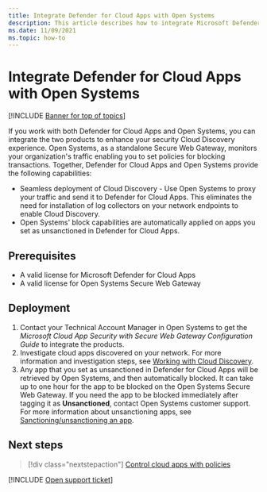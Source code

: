 ```yaml
---
title: Integrate Defender for Cloud Apps with Open Systems
description: This article describes how to integrate Microsoft Defender for Cloud Apps with Open Systems for seamless Cloud Discovery and automated block of unsanctioned apps.
ms.date: 11/09/2021
ms.topic: how-to
---
```

# Integrate Defender for Cloud Apps with Open Systems

[!INCLUDE [Banner for top of topics](includes/banner.md)]

If you work with both Defender for Cloud Apps and Open Systems, you can integrate the two products to enhance your security Cloud Discovery experience. Open Systems, as a standalone Secure Web Gateway, monitors your organization's traffic enabling you to set policies for blocking transactions. Together, Defender for Cloud Apps and Open Systems provide the following capabilities:

- Seamless deployment of Cloud Discovery - Use Open Systems to proxy your traffic and send it to Defender for Cloud Apps. This eliminates the need for installation of log collectors on your network endpoints to enable Cloud Discovery.
- Open Systems' block capabilities are automatically applied on apps you set as unsanctioned in Defender for Cloud Apps.

## Prerequisites

- A valid license for Microsoft Defender for Cloud Apps
- A valid license for Open Systems Secure Web Gateway

## Deployment

1. Contact your Technical Account Manager in Open Systems to get the *Microsoft Cloud App Security with Secure Web Gateway Configuration Guide* to integrate the products.
1. Investigate cloud apps discovered on your network. For more information and investigation steps, see [Working with Cloud Discovery](working-with-cloud-discovery-data.md).
1. Any app that you set as unsanctioned in Defender for Cloud Apps will be retrieved by Open Systems, and then automatically blocked. It can take up to one hour for the app to be blocked on the Open Systems Secure Web Gateway. If you need the app to be blocked immediately after tagging it as **Unsanctioned**, contact Open Systems customer support. For more information about unsanctioning apps, see [Sanctioning/unsanctioning an app](governance-discovery.md#BKMK_SanctionApp).

## Next steps

> [!div class="nextstepaction"]
> [Control cloud apps with policies](control-cloud-apps-with-policies.md)

[!INCLUDE [Open support ticket](includes/support.md)]
